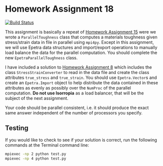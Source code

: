 # Homework Assignment 18

[![Build Status](https://travis-ci.com/PGE383-HPC/assignment18.svg?token=SnMGq692xXXqxzyE6QSj&branch=master)](https://travis-ci.com/PGE383-HPC/assignment18)

This assignment is basically a repeat of [Homework Assignment 15](https://github.com/PGE383-HPC-Students/assignment15) were we wrote a `ParallelToughness` class that computes a materials toughness given stress/strain data in file in parallel using `mpi4py`.  Except in this assignment, we will use Epetra data structures and import/export operations to manually load balance the data for the parallel computation.  You should complete the new `EpetraParallelToughness` class. 

I have included a solution to [Homework Assignment 8](https://github.com/PGE383-HPC-Students/assignment8) which includes the class `StressStrainConverter` to read in the data file and create the class attributes `true_stress` and `true_strain`.  You should use `Epetra.Vector`s and create an `Epetra.Import` object to help distribute the data contained in these attributes as evenly as possibly over the `NumProc` of the parallel computation.  **Do not use Isorropia** as a load balancer, that will be the subject of the next assignment.  

Your code should be parallel consistent, i.e. it should produce the exact same answer independent of the number of processors you specify.

## Testing

If you would like to check to see if your solution is correct, run the following commands at the Terminal command line:

```bash
mpiexec -np 2 python test.py
mpiexec -np 4 python test.py
```
